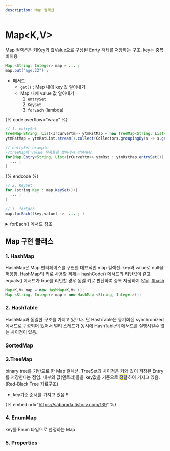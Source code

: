 ```yaml
---
description: Map 컬렉션
---
```


# Map\<K,V>

Map 컬렉션은 키Key와 값Value으로 구성된 Enrty 객체를 저장하는 구조. key는 중복 비허용&#x20;

```java
Map <String, Integer> map = ... ;
map.put("age,22") ; 
```

* 메서드&#x20;
  * `get()` ; Map 내에 key 값 알아내기
  * Map 내에 value 값 알아내기
    1. `entrySet`
    2. `KeySet`
    3. `forEach` (lambda)

{% code overflow="wrap" %}
```java
// 1. entrySet
TreeMap<String, List<IrCurveYtm>> ytmRstMap = new TreeMap<String, List<IrCurveYtm>>();
ytmRstMap = ytmRstList.stream().collect(Collectors.groupingBy(s -> s.getBaseDate(), TreeMap::new, Collectors.toList()));					

// entrySet example 
//treeMap에 value 목록들을 뽑아내서 반복해줘.  
for(Map.Entry<String, List<IrCurveYtm>> ytmRst : ytmRstMap.entrySet()) {
  ... ;
}
```
{% endcode %}

```java
// 2. KeySet
for (string Key : map.KeySet()){
  ... ;
}
```

```java
// 3. forEach
map.forEach((key,value) ->  ... ; )
```

<details>

<summary>forEach() 메서드 참조 </summary>

`forEach()` 메서드는 함수적 인터페이스 타입([functional-interface](../behavior-parameterization/functional-interface/ "mention"))을 매개값으로 가지므로 컬렉션의 요소를 소비할 코드를 람다식으로 기술.&#x20;

(스트림이 제공하는 요소처리 메서드는 함수형 인터페이스 타입( [consumer-less-than-t-greater-than.md](../behavior-parameterization/functional-interface/consumer-less-than-t-greater-than.md "mention"))이므로 람다식([lambdas.md](../behavior-parameterization/lambdas.md "mention")), 메서드참조 ([method-references.md](../behavior-parameterization/method-references.md "mention"))를 이용하여 요소처리 내용을 인자로 전달할 수 있음.)

```java
void forEach(Consumer<T> action)
```

</details>



## Map 구현 클래스&#x20;

### 1. HashMap&#x20;

HashMap은 Map 인터페이스를 구현한 대표적인 map 컬렉션. key와 value로 null을 허용함. HashMap의 키로 사용할 객체는 hashCode() 메서드의 리턴값이 같고 equals() 메서드가 true를 리턴할 경우 동일 키로 판단하여 중복 저장하지 않음. [#hash](set-less-than-e-greater-than.md#hash "mention")

```java
Map<K,V> map = new HashMap<K,V> ();
Map <String, Integer> map = new HashMap <String, Integer>(); 
```



### 2. HashTable

HashMap과 동일한 구조를 가지고 있으나. 단 HashTable은 동기화된 synchronized 메서드로 구성되어 있어서 멀티 스레드가 동시에 HashTable의 메서드를 실행시킬수 없는 차이점이 있음. &#x20;

### SortedMap

### 3.TreeMap

binary tree를 기반으로 한 Map 컬렉션. TreeSet과 차이점은 키와 값이 저장된 Entry를 저장한다는 점임. 내부의 값(엔트리)들을 key값을 기준으로 <mark style="color:blue;">정렬</mark>하여 가지고 있음.(Red-Black Tree 자료구조)

* key기준 순서를 가지고 있음 !!!&#x20;

{% embed url="https://sabarada.tistory.com/139" %}



### 4. EnumMap

key를 Enum 타입으로 한정하는 Map&#x20;

### 5. Properties &#x20;
